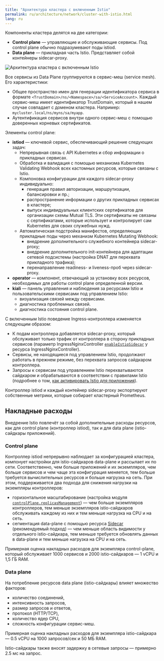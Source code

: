 ```yaml
---
title: "Архитектура кластера с включенным Istio"
permalink: ru/architecture/network/cluster-with-istio.html
lang: ru
---
```


<!-- перенесено из https://deckhouse.ru/products/kubernetes-platform/documentation/latest/modules/istio/#%D0%B0%D1%80%D1%85%D0%B8%D1%82%D0%B5%D0%BA%D1%82%D1%83%D1%80%D0%B0-%D0%BA%D0%BB%D0%B0%D1%81%D1%82%D0%B5%D1%80%D0%B0-%D1%81-%D0%B2%D0%BA%D0%BB%D1%8E%D1%87%D0%B5%D0%BD%D0%BD%D1%8B%D0%BC-istio -->

Компоненты кластера делятся на две категории:

* **Control plane** — управляющие и обслуживающие сервисы. Под control plane обычно подразумевают поды istiod.
* **Data plane** — прикладная часть Istio. Представляет собой контейнеры sidecar-proxy.

![Архитектура кластера с включенным Istio](../../images/istio/istio-architecture.svg)
<!--- Исходник: https://docs.google.com/drawings/d/1wXwtPwC4BM9_INjVVoo1WXj5Cc7Wbov2BjxKp84qjkY/edit --->

Все сервисы из Data Plane группируются в сервис-меш (service mesh). Его характеристики:

* Общее пространство имен для генерации идентификатора сервиса в формате `<TrustDomain>/ns/<Namespace>/sa/<ServiceAccount>`. Каждый сервис-меш имеет идентификатор TrustDomain, который в нашем случае совпадает с доменом кластера. Например: `mycluster.local/ns/myns/sa/myapp`.
* Аутентификация сервисов внутри одного сервис-меш с помощью доверенных корневых сертификатов.

Элементы control plane:

* **istiod** — ключевой сервис, обеспечивающий решение следующих задач:
  * Непрерывная связь с API Kubernetes и сбор информации о прикладных сервисах.
  * Обработка и валидация с помощью механизма Kubernetes Validating Webhook всех кастомных ресурсов, которые связаны с Istio.
  * Компоновка конфигурации для каждого sidecar-proxy индивидуально:
    * генерация правил авторизации, маршрутизации, балансировки и пр.;
    * распространение информации о других прикладных сервисах в кластере;
    * выпуск индивидуальных клиентских сертификатов для организации схемы Mutual TLS. Эти сертификаты не связаны с сертификатами, которые использует и контролирует сам Kubernetes для своих служебных нужд.
  * Автоматическая подстройка манифестов, определяющих прикладные поды через механизм Kubernetes Mutating Webhook:
    * внедрение дополнительного служебного контейнера sidecar-proxy;
    * внедрение дополнительного init-контейнера для адаптации сетевой подсистемы (настройка DNAT для перехвата прикладного трафика);
    * перенаправление readiness- и liveness-проб через sidecar-proxy.
* **operator** — компонент, отвечающий за установку всех ресурсов, необходимых для работы control plane определенной версии.
* **kiali** — панель управления и наблюдения за ресурсами Istio и пользовательскими сервисами под управлением Istio:
  * визуализация связей между сервисами.
  * диагностика проблемных связей.
  * диагностика состояния control plane.

С включенным Istio поведение Ingress-контроллера изменяется следующим образом:

* К подам контроллера добавляется sidecar-proxy, который обслуживает только трафик от контроллера в сторону прикладных сервисов (параметр IngressNginxController [`enableIstioSidecar`](../../modules/ingress-nginx/cr.html#ingressnginxcontroller-v1-spec-enableistiosidecar) у ресурса IngressNginxController).
* Сервисы, не находящиеся под управлением Istio, продолжают работать в прежнем режиме, без перехвата запросов сайдкаром контроллера.
* Запросы к сервисам под управлением Istio перехватываются сайдкаром и обрабатываются в соответствии с правилами Istio (подробнее о том, [как активировать Istio для приложения](../../user/network/app_istio_activation.html)).

Контроллер istiod и каждый контейнер sidecar-proxy экспортируют собственные метрики, которые собирает кластерный Prometheus.

## Накладные расходы

Внедрение Istio повлечёт за собой дополнительные расходы ресурсов, как для control plane (контроллер istiod), так и для data plane (istio-сайдкары приложений).

### Control plane

Контроллер istiod непрерывно наблюдает за конфигурацией кластера, компонует настройки для istio-сайдкаров data-plane и рассылает их по сети. Соответственно, чем больше приложений и их экземпляров, чем больше сервисов и чем чаще эта конфигурация меняется, тем больше требуется вычислительных ресурсов и больше нагрузка на сеть. При этом, поддерживается два подхода для снижения нагрузки на экземпляры контроллеров:

* горизонтальное масштабирование (настройка модуля [`controlPlane.replicasManagement`](/modules/istio/configuration.html#parameters-controlplane-replicasmanagement)) — чем больше экземпляров контроллеров, тем меньше экземпляров istio-сайдкаров обслуживать каждому из них и тем меньше нагрузка на CPU и на сеть.
* сегментация data-plane с помощью ресурса [Sidecar](../../modules/istio/istio-cr.html#sidecar) (рекомендуемый подход) — чем меньше область видимости у отдельного istio-сайдкара, тем меньше требуется обновлять данных в data-plane и тем меньше нагрузка на CPU и на сеть.

Примерная оценка накладных расходов для экземпляра control-plane, который обслуживает 1000 сервисов и 2000 istio-сайдкаров — 1 vCPU и 1,5 ГБ RAM.

### Data plane

На потребление ресурсов data plane (istio-сайдкары) влияет множество факторов:

* количество соединений,
* интенсивность запросов,
* размер запросов и ответов,
* протокол (HTTP/TCP),
* количество ядер CPU,
* сложность конфигурации сервис-меш.

Примерная оценка накладных расходов для экземпляра istio-сайдкара — 0.5 vCPU на 1000 запросов/сек и 50 МБ RAM.

Istio-сайдкары также вносят задержку в сетевые запросы — примерно 2.5 мс на запрос.
